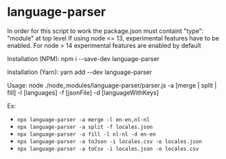 # language-parser

In order for this script to work the package.json must containt "type": "module" at top level
If using node <= 13, experimental features have to be enabled. For node > 14 experimental features
are enabled by default

Installation (NPM): npm i --save-dev language-parser

Installation (Yarn): yarn add --dev language-parser

Usage: node ./node_modules/language-parser/parser.js -a [merge | split | fill] -l [languages] -f [jsonFile] -d [languageWithKeys]

Ex:

- `npx language-parser -a merge -l en-en,nl-nl`
- `npx language-parser -a split -f locales.json`
- `npx language-parser -a fill -l nl-nl -d en-en`
- `npx language-parser -a toJson -i locales.csv -o locales.json`
- `npx language-parser -a toCsv -i locales.json -o locales.csv`
